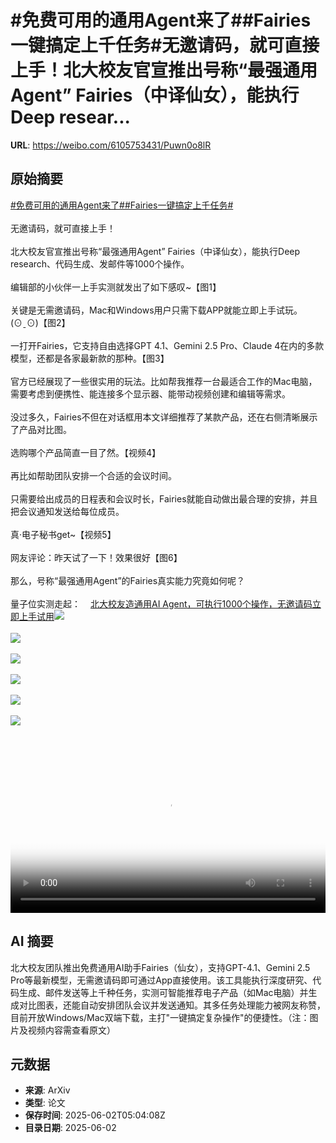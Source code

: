 # #免费可用的通用Agent来了##Fairies一键搞定上千任务#无邀请码，就可直接上手！北大校友官宣推出号称“最强通用Agent” Fairies（中译仙女），能执行Deep resear...

**URL**: https://weibo.com/6105753431/Puwn0o8lR

## 原始摘要

<a href="https://m.weibo.cn/search?containerid=231522type%3D1%26t%3D10%26q%3D%23%E5%85%8D%E8%B4%B9%E5%8F%AF%E7%94%A8%E7%9A%84%E9%80%9A%E7%94%A8Agent%E6%9D%A5%E4%BA%86%23&amp;extparam=%23%E5%85%8D%E8%B4%B9%E5%8F%AF%E7%94%A8%E7%9A%84%E9%80%9A%E7%94%A8Agent%E6%9D%A5%E4%BA%86%23" data-hide=""><span class="surl-text">#免费可用的通用Agent来了#</span></a><a href="https://m.weibo.cn/search?containerid=231522type%3D1%26t%3D10%26q%3D%23Fairies%E4%B8%80%E9%94%AE%E6%90%9E%E5%AE%9A%E4%B8%8A%E5%8D%83%E4%BB%BB%E5%8A%A1%23&amp;extparam=%23Fairies%E4%B8%80%E9%94%AE%E6%90%9E%E5%AE%9A%E4%B8%8A%E5%8D%83%E4%BB%BB%E5%8A%A1%23" data-hide=""><span class="surl-text">#Fairies一键搞定上千任务#</span></a><br><br>无邀请码，就可直接上手！<br><br>北大校友官宣推出号称“最强通用Agent”&nbsp;Fairies（中译仙女），能执行Deep research、代码生成、发邮件等1000个操作。<br><br>编辑部的小伙伴一上手实测就发出了如下感叹~【图1】<br><br>关键是无需邀请码，Mac和Windows用户只需下载APP就能立即上手试玩。(⊙ˍ⊙)【图2】<br><br>一打开Fairies，它支持自由选择GPT 4.1、Gemini 2.5 Pro、Claude 4在内的多款模型，还都是各家最新款的那种。【图3】<br><br>官方已经展现了一些很实用的玩法。比如帮我推荐一台最适合工作的Mac电脑，需要考虑到便携性、能连接多个显示器、能带动视频创建和编辑等需求。<br><br>没过多久，Fairies不但在对话框用本文详细推荐了某款产品，还在右侧清晰展示了产品对比图。<br><br>选购哪个产品简直一目了然。【视频4】<br><br>再比如帮助团队安排一个合适的会议时间。<br><br>只需要给出成员的日程表和会议时长，Fairies就能自动做出最合理的安排，并且把会议通知发送给每位成员。<br><br>真·电子秘书get~【视频5】<br><br>网友评论：昨天试了一下！效果很好【图6】<br><br>那么，号称“最强通用Agent”的Fairies真实能力究竟如何呢？<br><br>量子位实测走起：<a href="https://weibo.cn/sinaurl?u=https%3A%2F%2Fmp.weixin.qq.com%2Fs%2F69ushfXTi4KCG8Wl8c_P5w" data-hide=""><span class="url-icon"><img style="width: 1rem;height: 1rem" src="https://h5.sinaimg.cn/upload/2015/09/25/3/timeline_card_small_web_default.png" referrerpolicy="no-referrer"></span><span class="surl-text">北大校友造通用AI Agent，可执行1000个操作，无邀请码立即上手试用</span></a><img style="" src="https://tvax3.sinaimg.cn/large/006Fd7o3ly1i1zucoi73ej30fk04wmx2.jpg" referrerpolicy="no-referrer"><br><br><img style="" src="https://tvax1.sinaimg.cn/large/006Fd7o3ly1i1zuconuarj30fk0h20xl.jpg" referrerpolicy="no-referrer"><br><br><img style="" src="https://tvax4.sinaimg.cn/large/006Fd7o3ly1i1zucolortj30fk0d775y.jpg" referrerpolicy="no-referrer"><br><br><img style="" src="https://tvax2.sinaimg.cn/large/006Fd7o3ly1i1zuek4baxj31a40u00uf.jpg" referrerpolicy="no-referrer"><br><br><img style="" src="https://tvax3.sinaimg.cn/large/006Fd7o3ly1i1zueo7338j31a00u0mza.jpg" referrerpolicy="no-referrer"><br><br><img style="" src="https://tvax3.sinaimg.cn/large/006Fd7o3ly1i1zucokhfvj30fk03iwez.jpg" referrerpolicy="no-referrer"><br><br><br clear="both"><div style="clear: both"></div><video controls="controls" poster="https://tvax4.sinaimg.cn/orj480/006Fd7o3ly1i1zuekk7cpj31a40u00uf.jpg" style="width: 100%"><source src="https://f.video.weibocdn.com/o0/AHts1Rxglx08oHtLeKfm010412003C1j0E010.mp4?label=mp4_720p&amp;template=1104x720.25.0&amp;ori=0&amp;ps=1CwnkDw1GXwCQx&amp;Expires=1748844002&amp;ssig=QeUus2J5EH&amp;KID=unistore,video"><source src="https://f.video.weibocdn.com/o0/hHxpt0T9lx08oHtKVpG0010412001NXp0E010.mp4?label=mp4_hd&amp;template=736x480.25.0&amp;ori=0&amp;ps=1CwnkDw1GXwCQx&amp;Expires=1748844002&amp;ssig=SUvnc3W71o&amp;KID=unistore,video"><source src="https://f.video.weibocdn.com/o0/pJplTcSYlx08oHtKQmjm01041200180S0E010.mp4?label=mp4_ld&amp;template=552x360.25.0&amp;ori=0&amp;ps=1CwnkDw1GXwCQx&amp;Expires=1748844002&amp;ssig=3Yz9izw7ur&amp;KID=unistore,video"><p>视频无法显示，请前往<a href="https://video.weibo.com/show?fid=1034%3A5172742257836121" target="_blank" rel="noopener noreferrer">微博视频</a>观看。</p></video>

## AI 摘要

北大校友团队推出免费通用AI助手Fairies（仙女），支持GPT-4.1、Gemini 2.5 Pro等最新模型，无需邀请码即可通过App直接使用。该工具能执行深度研究、代码生成、邮件发送等上千种任务，实测可智能推荐电子产品（如Mac电脑）并生成对比图表，还能自动安排团队会议并发送通知。其多任务处理能力被网友称赞，目前开放Windows/Mac双端下载，主打"一键搞定复杂操作"的便捷性。（注：图片及视频内容需查看原文）

## 元数据

- **来源**: ArXiv
- **类型**: 论文
- **保存时间**: 2025-06-02T05:04:08Z
- **目录日期**: 2025-06-02
